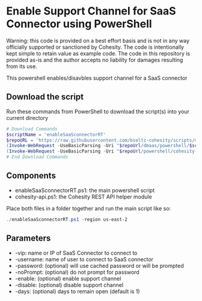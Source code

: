 # Enable Support Channel for SaaS Connector using PowerShell

Warning: this code is provided on a best effort basis and is not in any way officially supported or sanctioned by Cohesity. The code is intentionally kept simple to retain value as example code. The code in this repository is provided as-is and the author accepts no liability for damages resulting from its use.

This powershell enables/disavbles support channel for a SaaS connector

## Download the script

Run these commands from PowerShell to download the script(s) into your current directory

```powershell
# Download Commands
$scriptName = 'enableSaaSconnectorRT'
$repoURL = 'https://raw.githubusercontent.com/bseltz-cohesity/scripts/master'
(Invoke-WebRequest -UseBasicParsing -Uri "$repoUrl/dmaas/powershell/$scriptName/$scriptName.ps1").content | Out-File "$scriptName.ps1"; (Get-Content "$scriptName.ps1") | Set-Content "$scriptName.ps1"
(Invoke-WebRequest -UseBasicParsing -Uri "$repoUrl/powershell/cohesity-api/cohesity-api.ps1").content | Out-File cohesity-api.ps1; (Get-Content cohesity-api.ps1) | Set-Content cohesity-api.ps1
# End Download Commands
```

## Components

* enableSaaSconnectorRT.ps1: the main powershell script
* cohesity-api.ps1: the Cohesity REST API helper module

Place both files in a folder together and run the main script like so:

```powershell
./enableSaaSconnectorRT.ps1 -region us-east-2
```

## Parameters

* -vip: name or IP of SaaS Connector to connect to
* -username: name of user to connect to SaaS connector
* -password: (optional) will use cached password or will be prompted
* -noPrompt: (optional) do not prompt for password
* -enable: (optional) enable support channel
* -disable: (optional) disable support channel
* -days: (optional) days to remain open (default is 1)
